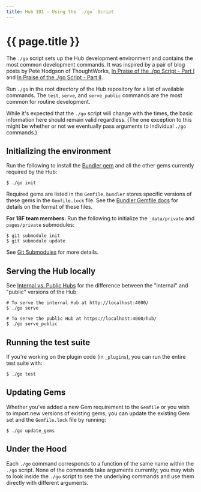 ```yaml
---
title: Hub 101 - Using the `./go` Script
---
```

# {{ page.title }}

The `./go` script sets up the Hub development environment and contains the
most common development commands. It was inspired by a pair of blog posts
by Pete Hodgson of ThoughtWorks, [In Praise of the ./go Script - Part
I](http://www.thoughtworks.com/insights/blog/praise-go-script-part-i) and [In
Praise of the ./go Script - Part
II](http://www.thoughtworks.com/insights/blog/praise-go-script-part-ii).

Run `./go` in the root directory of the Hub repository for a list of
available commands. The `test`, `serve`, and `serve_public` commands are the
most common for routine development.

While it's expected that the `./go` script will change with the times, the
basic information here should remain valid regardless. (The one exception to
this might be whether or not we eventually pass arguments to individual `./go`
commands.)

## Initializing the environment

Run the following to install the [Bundler gem](http://bundler.io/) and all the
other gems currently required by the Hub:

```shell
$ ./go init
```

Required gems are listed in the `Gemfile`. `bundler` stores specific versions
of these gems in the `Gemfile.lock` file. See the [Bundler Gemfile
docs](http://bundler.io/gemfile.html) for details on the format of these
files.

**For 18F team members:** Run the following to initialize the `_data/private`
and `pages/private` submodules:

```shell
$ git submodule init
$ git submodule update
```
See [Git Submodules](../git-submodules/) for more details.

## Serving the Hub locally

See [Internal vs. Public Hubs](../internal-vs-public/) for the difference between
the "internal" and "public" versions of the Hub:

```shell
# To serve the internal Hub at http://localhost:4000/
$ ./go serve

# To serve the public Hub at https://localhost:4000/hub/
$ ./go serve_public
```

## Running the test suite

If you're working on the plugin code (in `_plugins`), you can run the entire
test suite with:

```shell
$ ./go test
```

## Updating Gems

Whether you've added a new Gem requirement to the `Gemfile` or you wish to
import new versions of existing gems, you can update the existing Gem set and
the `Gemfile.lock` file by running:

```shell
$ ./go update_gems
```

## Under the Hood

Each `./go` command corresponds to a function of the same name within the
`./go` script. None of the commands take arguments currently; you may wish to
look inside the `./go` script to see the underlying commands and use them
directly with different arguments.
